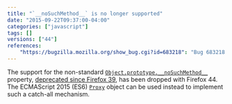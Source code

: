 ```yaml
---
title: "`__noSuchMethod__` is no longer supported"
date: "2015-09-22T09:37:00-04:00"
categories: ["javascript"]
tags: []
versions: ["44"]
references:
    "https://bugzilla.mozilla.org/show_bug.cgi?id=683218": "Bug 683218 - can we remove __noSuchMethod__, use proxies instead?"
---
```

The support for the non-standard [`Object.prototype.__noSuchMethod__`](https://developer.mozilla.org/en-US/docs/Web/JavaScript/Reference/Global_Objects/Object/noSuchMethod) property, [deprecated since Firefox 39](https://www.fxsitecompat.com/en-US/docs/2015/nosuchmethod-has-been-deprecated/), has been dropped with Firefox 44. The ECMAScript 2015 (ES6) [`Proxy`](https://developer.mozilla.org/en-US/docs/Web/JavaScript/Reference/Global_Objects/Proxy) object can be used instead to implement such a catch-all mechanism.
